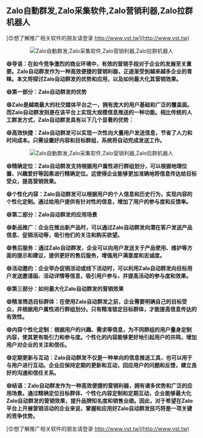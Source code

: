 ## **Zalo自動群发,Zalo采集软件,Zalo营销利器,Zalo拉群机器人**

[😍想了解推广相关软件的朋友请登录 http://www.vst.tw](http://www.vst.tw)

 <center><img src="https://vst.tw/MP4/tuiguang/png/1.png" alt="Zalo自動群发,Zalo采集软件,Zalo营销利器,Zalo拉群机器人"></center>

**😄导语：在如今竞争激烈的商业环境中，有效的营销手段对于企业的发展至关重要。Zalo自动群发作为一种高效便捷的营销利器，正逐渐受到越来越多企业的青睐。本文将探讨Zalo自动群发的优势和应用，以及如何最大化其营销效果。**

**😄第一部分：Zalo自动群发的优势**

**😄Zalo是越南最大的社交媒体平台之一，拥有庞大的用户基础和广泛的覆盖面。而Zalo自动群发则是在该平台上实现大规模信息推送的一种功能。相比传统的人工群发方式，Zalo自动群发具有以下几个显著的优势：**

**😄高效快捷：Zalo自动群发可以实现一次性向大量用户发送信息，节省了人力和时间成本。只需设置好内容和目标群组，系统将自动完成发送工作。**

 <center><img src="https://vst.tw/MP4/tuiguang/png/8.png" alt="Zalo自動群发,Zalo采集软件,Zalo营销利器,Zalo拉群机器人"></center>

**😄精确定位：Zalo自动群发支持根据用户属性进行群组划分，可以根据地理位置、兴趣爱好等因素进行精确定位。这使得企业能够更加准确地将信息传达给目标受众，提高营销效果。**

**😄个性化内容：Zalo自动群发可以根据用户的个人信息和历史行为，实现内容的个性化定制。通过给用户提供有针对性的信息，增加了用户的参与度和反馈率。**

**😄第二部分：Zalo自动群发的应用场景**

**😄新品推广：企业在推出新产品时，可以通过Zalo自动群发向潜在客户发送产品信息、促销活动等，吸引他们的关注和购买欲望。**

**😄售后服务：通过Zalo自动群发，企业可以向用户发送关于产品使用、维护等方面的提示和建议，提供更好的售后服务，增强用户满意度和忠诚度。**

**😄活动邀约：企业举办促销活动或线下活动时，可以利用Zalo自动群发向目标用户发送邀请函、活动详情等信息，吸引用户参与，并提高活动的参与度和效果。**

**😄第三部分：如何最大化Zalo自动群发的营销效果**

**😄精准筛选目标群体：在使用Zalo自动群发之前，企业需要明确自己的目标受众，并根据用户属性进行群组划分。只有精准锁定目标群体，才能提高信息传达的有效性。**

**😄内容个性化定制：根据用户的兴趣、需求等信息，为不同群组的用户量身定制内容，使其更有吸引力和参与度。个性化的内容能够更好地引起用户的共鸣，增加用户对企业的关注和信任。**

**😄定期更新与互动：Zalo自动群发不仅是一种单向的信息推送工具，也可以用于与用户进行互动。企业应保持定期的更新和互动，回应用户的问题和反馈，建立良好的沟通和信任关系。**

**😄结语：Zalo自动群发作为一种高效便捷的营销利器，拥有诸多优势和广泛的应用场景。通过精确定位目标群体、个性化内容定制和定期互动，企业能够最大化Zalo自动群发的营销效果，提升品牌知名度和销售业绩。因此，对于希望在Zalo平台上开展营销活动的企业来说，掌握和应用好Zalo自动群发技巧将是一项关键的竞争优势。**

[😍想了解推广相关软件的朋友请登录 http://www.vst.tw](http://www.vst.tw)



